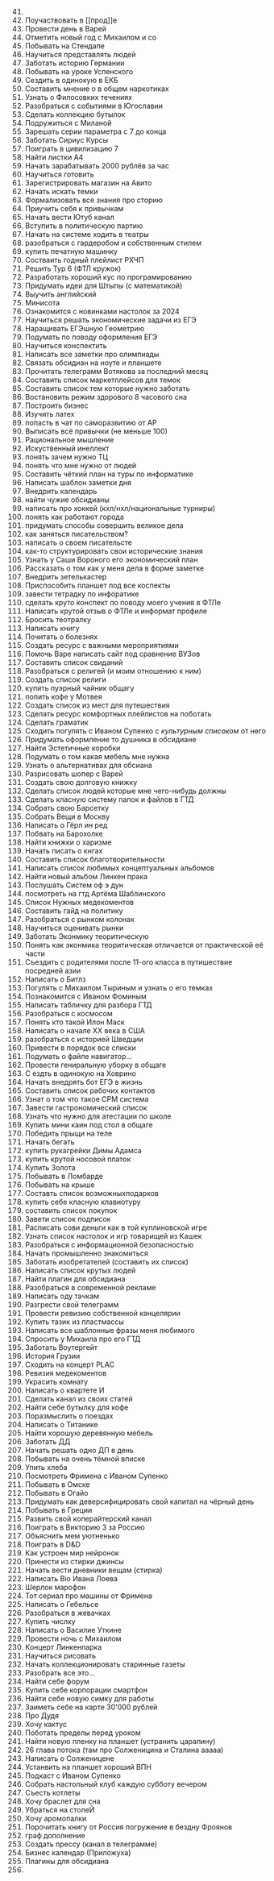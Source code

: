 41. 
42. Поучаствовать в [[прод]]е
43. Провести день в Варей
44. Отметить новый год с Михаилом и со
45. Побывать на Стендапе
46. Научиться представлять людей
47. Заботать историю Германии
48. Побывать на уроке Успенского
49. Сездить в одинокую в ЕКБ
50. Составить мнение о в общем наркотиках
51. Узнать о Филосовких течениях
52. Разобраться с событиями в Югославии
53. Сделать коллекцию бутылок
54. Подружиться с Миланой
55. Зарешать серии параметра с 7 до конца
56. Заботать Сириус Курсы
57. Поиграть в цивилизацию 7
58. Найти листки А4
59. Начать зарабатывать 2000 рублёв за час
60. Научиться готовить
61. Зарегистрировать магазин на Авито
62. Начать искать темки
63. Формализовать все знания про сторию
64. Приучить себя к привычкам
65. Начать вести Ютуб канал
66. Вступить в политическую партию
67. Начать на системе ходить в театры
68. разобраться с гардеробом и собственным стилем
69. купить печатную машинку
70. Состваить годный плейлист РХЧП
71. Решить Тур 6 (ФТЛ кружок)
72. Разработать хороший кус по програмированию
73. Придумать идеи для Штыпы (с математикой)
74. Выучить английский
75. Минисота
76. Ознакомится с новинками настолок за 2024
77. Научиться решать экономические задачи из ЕГЭ
78. Наращивать ЕГЭшную Геометрию
79. Подумать по поводу оформления ЕГЭ
80. Научиться конспектить
81. Написать все заметки про олимпиады
82. Связать обсидиан на ноуте и планшете
83. Прочитать телеграмм Вотякова за последний месяц
84. Составить список маркетплейсов для темок
85. Составить список тем которые нужно заботать
86. Востановить режим здорового 8 часового сна
87. Построить бизнес
88. Изучить латех
89. попасть в чат по саморазвитию от АР
90. Выписать всё привычки (не меньше 100)
91. Рациональное мышление
92. Искуственный инеллект
93. понять зачем нужно ТЦ
94. понять что мне нужно от людей
95. Составить чёткий план на туры по информатике
96. Написать шаблон заметки дня
97. Внедрить календарь
98. найти чужие обсидианы
99. написать про хоккей (кхл/нхл/национальные турниры)
100. понять как работают города
101. придумать способы совершить великое дела
102. как заняться писательством?
103. написать о своем писательсте
104. как-то структурировать свои исторические знания
105. Узнать у Саши Вороного его экономический план
106. Рассказать о том как у меня дела в форме заметке
107. Внедрить зетелькастер
108. Приспособить планшет под все коспекты
109. завести тетрадку по инфоратике
110. сделать круто конспект по поводу моего учения в ФТЛе
111. Написать крутой отзыв о ФТЛе и информат профиле
112. Бросить теотралку
113. Написать книгу
114. Почитать о болезнях
115. Создать ресурс с важными мероприятиями
116. Помочь Варе написать сайт под сравнение ВУЗов
117. Составить список свиданий
118. Разобраться с религей (и моим отношению к ним)
119. Создать список религи
120. купить пуэрный чайник  общагу
121. попить кофе у Мотвея
122. Создать список из мест для путешествия
123. Сделать ресурс комфортных плейлистов на поботать
124. Сделать граматик
125. Сходить погулять с Иваном Супенко с *культурным списоком* от него
126. Придумать оформление то душника в обсидиане
127. Найти Эстетичные коробки
128. Подумать о том какая мебель мне нужна
129. Узнать о альтернативах для обсиана
130. Разрисовать шопер с Варей
131. Создать свою долговую книжку
132. Сделать список людей которые мне чего-нибудь должны
133. Сделать класную систему папок и файлов в ГТД
134. Собрать свою Барсетку
135. Собрать Вещи в Москву
136. Написать о Гёрл ин ред
137. Побвать на Барохолке
138. Найти книжки о харизме
139. Начать писать о кнгах
140. Составить список благотворительности
141. Написать список любимых концептуальных альбомов
142. Найти новый альбом Линкен прака
143. Послушать Систем оф э дун
144. посмотреть на гтд Артёма Шаблинского
145. Список Нужных медекоментов
146. Составить гайд на политику
147. Разобраться с рынком колонак
148. Научиться оценивать рынки
149. Заботать Эконмику теоритическую
150. Понять как эконмика теоритическая отличается от практической её части
151. Съездить с родителями после 11-ого класса в путишествие посредней азии
152. Написать о Битлз
153. Погулять с Михаилом Тыриным и узнать о его темках
154. Познакомится с Иваном Фоминым
155. Написать табличку для разбора ГТД
156. Разобраться с космосом
157. Понять кто такой Илон Маск
158. Написать о начале ХХ века в США
159. разобраться с историей Шведции
160. Привести в порядок все списки
161. Подумать о файле навигатор...
162. Провести гениральную уборку в общаге
163. С ездть в одинокую на Ховрино
164. Начать внедрять бот ЕГЭ в жизнь
165. Составить список рабочих контактов
166. Узнат о том что такое СРМ система
167. Завести гастрономический список
168. Узнать что нужно для атестации по школе
169. Купить мини каин под стол в общаге
170. Победить прыщи на теле
171. Начать бегать
172. купить рукагрейки Димы Адамса
173. купить крутой носовой платок
174. Купить Золота
175. Побывать в Ломбарде
176. Побывать на крыше
177. Составть список возможныхподарков
178. купить себе класную клавиотуру 
179. составить список покупок
180. Завети список подписок
181. Расписать сови деньги как в той куплиновской игре
182. Узнать список настолок и игр товарищей из Кашек
183. Разобраться с информационной безопасностью
184. Начать промышленно знакомиться
185. Заботать изобретателей (составить их список)
186. Написать список крутых людей
187. Найти плагин для обсидиана
188. Разобраться в современной рекламе
189. Написать оду тачкам
190. Разгрести свой телеграмм
191. Провести ревизию собственной канцелярии
192. Купить тазик из пластмассы
193. Написать все шаблонные фразы меня любимого
194. Спросить у Михаила про его ГТД
195. Заботать Воутергейт
196. История Грузии
197. Сходить на концерт PLAC
198. Ревизия медекоментов
199. Украсить комнату
200. Написать о квартете И
201. Сделать канал из своих статей
202. Найти себе бутылку для кофе
203. Поразмыслить о поездах
204. Написать о Титанике
205. Найти хорошую деревянную мебель
206. Заботать ДД
207. Начать решать одно ДП в день
208. Побывать на очень тёмной вписке
209. Упить хлеба
210. Посмотреть Фримена с Иваном Супенко
211. Побывать в Омске
212. Побывать в Огайо
213. Придумать как деверсифицировать свой капитал на чёрный день
214. Побывать в Греции
215. Развить свой коперайтерский канал
216. Поиграть в Викторию 3 за Россию
217. Объяснить мем уютненько
218. Поиграть в D&D
219. Как устроен мир нейронок
220. Принести из стирки джинсы
221. Начать вести дневники вещам (стирка)
222. Написать Bio Ивана Лоева
223. Шерлок марофон
224. Тот сериал про машины от Фримена
225. Написать о Гебельсе
226. Разобраться в жевачках
227. Купить числку
228. Написать о Василие Уткине
229. Провести ночь с Михаилом 
230. Концерт Линкенпарка
231. Научиться рисовать
232. Начать коллекционировать старинные газеты
233. Разобрать все это...
234. Найти себе форум
235. Купить себе корпорации смартфон
236. Найти себе новую симку для работы
237. Заиметь себе на карте 30'000 рублей
238. Про Дудя
239. Хочу кактус
240. Поботать пределы перед уроком
241. Найти новую пленку на планшет (устранить царапину)
242. 26 глава потока (там про Солженицина и Сталина ааааа)
243. Написать о Солженицене
244. Устанвить на планшет хороший ВПН
245. Подкаст с Иваном Супенко
246. Собрать настольный клуб каждую субботу вечером
247. Съесть котлеты
248. Хочу браслет для сна
249. Убраться на столеЙ
250. Хочу аромопалки
251. Порочитать книгу от Россия погружение в бездну Фроянов
252. граф дополнение
254. Создать прессу (канал в телеграмме)
255. Бизнес календар (Приложуха)
256. Плагины для обсидиана
257. 
